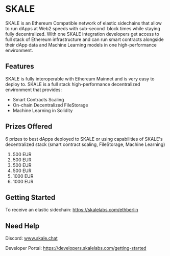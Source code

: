 # SKALE

SKALE is an Ethereum Compatible network of elastic sidechains that allow to run dApps at Web2 speeds with sub-second  block times while staying fully decentralized. With one SKALE integration developers get access to full stack of Ethereum infrastructure and can run smart contracts alongside their dApp data and Machine Learning models in one high-performance environment. 


## Features

SKALE is fully interoperable with Ethereum Mainnet and is very easy to deploy to. SKALE is a full stack high-performance decentralized environment that provides:
-   Smart Contracts Scaling
-   On-chain Decentralized FileStorage
-   Machine Learning in Solidity

## Prizes Offered

6 prizes to best dApps deployed to SKALE or using capabilities of SKALE's decentralized stack (smart contract scaling, FileStorage, Machine Learning)
1.  500 EUR
2.  500 EUR
3.  500 EUR
4.  500 EUR
5.  1000 EUR
6.  1000 EUR

## Getting Started

To receive an elastic sidechain:
https://skalelabs.com/ethberlin


## Need Help

Discord: www.skale.chat

Developer Portal: https://developers.skalelabs.com/getting-started

